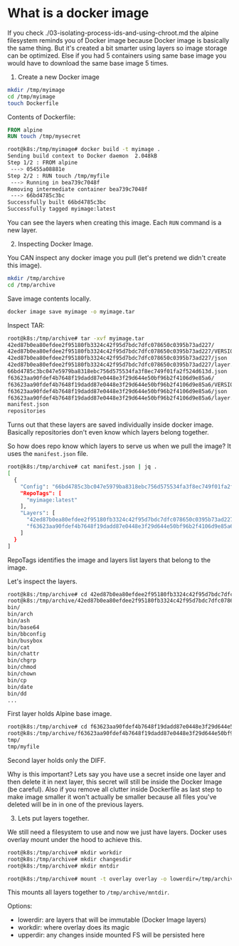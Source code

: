 # What is a docker image

If you check ./03-isolating-process-ids-and-using-chroot.md the alpine filesystem reminds you of Docker image because Docker image is basically the same thing.
But it's created a bit smarter using layers so image storage can be optimized. Else if you had 5 containers using same base image you would have to download
the same base image 5 times.

1. Create a new Docker image

```bash
mkdir /tmp/myimage
cd /tmp/myimage
touch Dockerfile
```

Contents of Dockerfile:

```Dockerfile
FROM alpine
RUN touch /tmp/mysecret
```

```bash
root@k8s:/tmp/myimage# docker build -t myimage .
Sending build context to Docker daemon  2.048kB
Step 1/2 : FROM alpine
 ---> 05455a08881e
Step 2/2 : RUN touch /tmp/myfile
 ---> Running in bea739c7048f
Removing intermediate container bea739c7048f
 ---> 66bd4785c3bc
Successfully built 66bd4785c3bc
Successfully tagged myimage:latest
```

You can see the layers when creating this image. Each `RUN` command is a new layer.

2. Inspecting Docker Image.

You CAN inspect any docker image you pull (let's pretend we didn't create this image).

```bash
mkdir /tmp/archive
cd /tmp/archive
```

Save image contents locally.

```bash
docker image save myimage -o myimage.tar
```

Inspect TAR:

```bash
root@k8s:/tmp/archive# tar -xvf myimage.tar
42ed87b0ea80efdee2f95180fb3324c42f95d7bdc7dfc078650c0395b73ad227/
42ed87b0ea80efdee2f95180fb3324c42f95d7bdc7dfc078650c0395b73ad227/VERSION
42ed87b0ea80efdee2f95180fb3324c42f95d7bdc7dfc078650c0395b73ad227/json
42ed87b0ea80efdee2f95180fb3324c42f95d7bdc7dfc078650c0395b73ad227/layer.tar
66bd4785c3bc047e5979ba8318ebc756d575534fa3f8ec749f01fa2f524d613d.json
f63623aa90fdef4b7648f19dadd87e0448e3f29d644e50bf96b2f4106d9e85a6/
f63623aa90fdef4b7648f19dadd87e0448e3f29d644e50bf96b2f4106d9e85a6/VERSION
f63623aa90fdef4b7648f19dadd87e0448e3f29d644e50bf96b2f4106d9e85a6/json
f63623aa90fdef4b7648f19dadd87e0448e3f29d644e50bf96b2f4106d9e85a6/layer.tar
manifest.json
repositories
```

Turns out that these layers are saved individually inside docker image. Basically repositories don't even know which layers belong together.

So how does repo know which layers to serve us when we pull the image? It uses the `manifest.json` file.

```bash
root@k8s:/tmp/archive# cat manifest.json | jq .
[
  {
    "Config": "66bd4785c3bc047e5979ba8318ebc756d575534fa3f8ec749f01fa2f524d613d.json",
    "RepoTags": [
      "myimage:latest"
    ],
    "Layers": [
      "42ed87b0ea80efdee2f95180fb3324c42f95d7bdc7dfc078650c0395b73ad227/layer.tar",
      "f63623aa90fdef4b7648f19dadd87e0448e3f29d644e50bf96b2f4106d9e85a6/layer.tar"
    ]
  }
]
```

RepoTags identifies the image and layers list layers that belong to the image.

Let's inspect the layers.

```bash
root@k8s:/tmp/archive# cd 42ed87b0ea80efdee2f95180fb3324c42f95d7bdc7dfc078650c0395b73ad227/
root@k8s:/tmp/archive/42ed87b0ea80efdee2f95180fb3324c42f95d7bdc7dfc078650c0395b73ad227# tar -xvf layer.tar
bin/
bin/arch
bin/ash
bin/base64
bin/bbconfig
bin/busybox
bin/cat
bin/chattr
bin/chgrp
bin/chmod
bin/chown
bin/cp
bin/date
bin/dd
...
```

First layer holds Alpine base image.

```bash
root@k8s:/tmp/archive# cd f63623aa90fdef4b7648f19dadd87e0448e3f29d644e50bf96b2f4106d9e85a6/
root@k8s:/tmp/archive/f63623aa90fdef4b7648f19dadd87e0448e3f29d644e50bf96b2f4106d9e85a6# tar -xvf layer.tar
tmp/
tmp/myfile
```

Second layer holds only the DIFF.

Why is this important? Lets say you have use a secret inside one layer and then delete it in next layer, this secret will still be inside the Docker Image (be careful).
Also if you remove all clutter inside Dockerfile as last step to make image smaller it won't actually be smaller because all files you've deleted will be in in one of the previous layers.

3. Lets put layers together.

We still need a filesystem to use and now we just have layers. Docker uses overlay mount under the hood to achieve this.

```bash
root@k8s:/tmp/archive# mkdir workdir
root@k8s:/tmp/archive# mkdir changesdir
root@k8s:/tmp/archive# mkdir mntdir
```

```bash
root@k8s:/tmp/archive# mount -t overlay overlay -o lowerdir=/tmp/archive/42ed87b0ea80efdee2f95180fb3324c42f95d7bdc7dfc078650c0395b73ad227/:/tmp/archive/f63623aa90fdef4b7648f19dadd87e0448e3f29d644e50bf96b2f4106d9e85a6/,workdir=/tmp/archive/workdir/,upperdir=/tmp/archive/changesdir/ /tmp/archive/mntdir/
```

This mounts all layers together to `/tmp/archive/mntdir`.

Options:

- lowerdir: are layers that will be immutable (Docker Image layers)
- workdir: where overlay does its magic
- upperdir: any changes inside mounted FS will be persisted here
